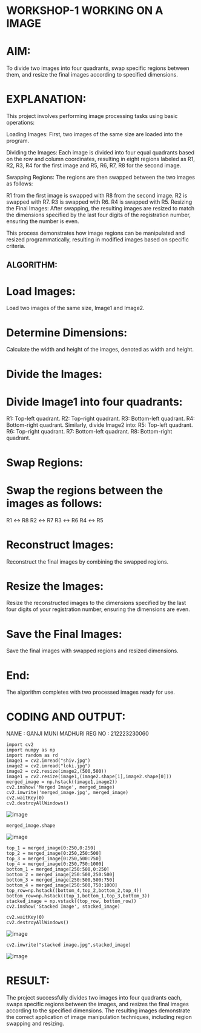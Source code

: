 # WORKSHOP-1 WORKING ON A IMAGE
# AIM:
To divide two images into four quadrants, swap specific regions between them, and resize the final images according to specified dimensions.

# EXPLANATION:
This project involves performing image processing tasks using basic operations:

Loading Images: First, two images of the same size are loaded into the program.

Dividing the Images: Each image is divided into four equal quadrants based on the row and column coordinates, resulting in eight regions labeled as R1, R2, R3, R4 for the first image and R5, R6, R7, R8 for the second image.

Swapping Regions: The regions are then swapped between the two images as follows:

R1 from the first image is swapped with R8 from the second image.
R2 is swapped with R7.
R3 is swapped with R6.
R4 is swapped with R5.
Resizing the Final Images: After swapping, the resulting images are resized to match the dimensions specified by the last four digits of the registration number, ensuring the number is even.

This process demonstrates how image regions can be manipulated and resized programmatically, resulting in modified images based on specific criteria.

## ALGORITHM:
# Load Images:

Load two images of the same size, Image1 and Image2.
# Determine Dimensions:

Calculate the width and height of the images, denoted as width and height.
# Divide the Images:

# Divide Image1 into four quadrants:
R1: Top-left quadrant.
R2: Top-right quadrant.
R3: Bottom-left quadrant.
R4: Bottom-right quadrant.
Similarly, divide Image2 into:
R5: Top-left quadrant.
R6: Top-right quadrant.
R7: Bottom-left quadrant.
R8: Bottom-right quadrant.
# Swap Regions:

# Swap the regions between the images as follows:
R1 ↔ R8
R2 ↔ R7
R3 ↔ R6
R4 ↔ R5
# Reconstruct Images:

Reconstruct the final images by combining the swapped regions.
# Resize the Images:

Resize the reconstructed images to the dimensions specified by the last four digits of your registration number, ensuring the dimensions are even.
# Save the Final Images:

Save the final images with swapped regions and resized dimensions.
# End:

The algorithm completes with two processed images ready for use.
# CODING AND OUTPUT:
NAME : GANJI MUNI MADHURI REG NO : 212223230060
```
import cv2
import numpy as np
import random as rd
image1 = cv2.imread("shiv.jpg")
image2 = cv2.imread("loki.jpg")
image2 = cv2.resize(image2,(500,500))
image1 = cv2.resize(image1,(image2.shape[1],image2.shape[0]))
merged_image = np.hstack((image1,image2))
cv2.imshow('Merged Image', merged_image)
cv2.imwrite('merged_image.jpg', merged_image)
cv2.waitKey(0)
cv2.destroyAllWindows()
```
![image](https://github.com/user-attachments/assets/0437c02d-8817-4f0e-91c5-08880f421b7c)

```
merged_image.shape
```
![image](https://github.com/user-attachments/assets/2e886f1e-ccc3-43db-8c79-1e253d03ca7c)

```
top_1 = merged_image[0:250,0:250]
top_2 = merged_image[0:250,250:500]
top_3 = merged_image[0:250,500:750]
top_4 = merged_image[0:250,750:1000]
bottom_1 = merged_image[250:500,0:250]
bottom_2 = merged_image[250:500,250:500]
bottom_3 = merged_image[250:500,500:750]
bottom_4 = merged_image[250:500,750:1000]
top_row=np.hstack((bottom_4,top_2,bottom_2,top_4))
bottom_row=np.hstack((top_1,bottom_1,top_3,bottom_3))
stacked_image = np.vstack((top_row, bottom_row))
cv2.imshow('Stacked Image', stacked_image)
```
```
cv2.waitKey(0)
cv2.destroyAllWindows()
```
![image](https://github.com/user-attachments/assets/0f2875a1-55b3-4208-8331-e8d518d2005c)

```
cv2.imwrite("stacked image.jpg",stacked_image)
```
![image](https://github.com/user-attachments/assets/75892cca-8aae-4bf5-8b02-55d7faad9222)


# RESULT:
The project successfully divides two images into four quadrants each, swaps specific regions between the images, and resizes the final images according to the specified dimensions. The resulting images demonstrate the correct application of image manipulation techniques, including region swapping and resizing.
